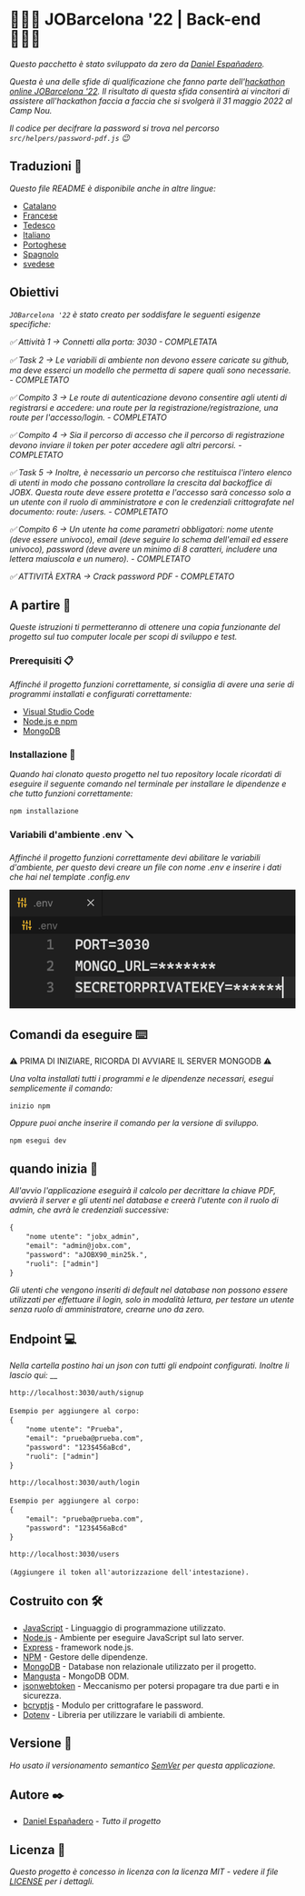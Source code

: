 # 👨🏻‍💻 JOBarcelona '22 | Back-end 👨🏻‍💻

_Questo pacchetto è stato sviluppato da zero da [Daniel Españadero](https://github.com/DanielEspanadero)._

_Questa è una delle sfide di qualificazione che fanno parte dell'[hackathon online JOBarcelona '22](https://nuwe.io/challenge/jobarcelona-'22-back-end). Il risultato di questa sfida consentirà ai vincitori di assistere all'hackathon faccia a faccia che si svolgerà il 31 maggio 2022 al Camp Nou._

_Il codice per decifrare la password si trova nel percorso `src/helpers/password-pdf.js` 😉_

## Traduzioni 💬

_Questo file README è disponibile anche in altre lingue:_
- [Catalano](https://github.com/DanielEspanadero/hackathon-jobarcelona22-back-javascript/blob/main/docs/README-cat.md)
- [Francese](https://github.com/DanielEspanadero/hackathon-jobarcelona22-back-javascript/blob/main/docs/README-fr.md)
- [Tedesco](https://github.com/DanielEspanadero/hackathon-jobarcelona22-back-javascript/blob/main/docs/README-de.md)
- [Italiano](https://github.com/DanielEspanadero/hackathon-jobarcelona22-back-javascript/blob/main/docs/README-it.md)
- [Portoghese](https://github.com/DanielEspanadero/hackathon-jobarcelona22-back-javascript/blob/main/docs/README-pt.md)
- [Spagnolo](https://github.com/DanielEspanadero/hackathon-jobarcelona22-back-javascript/blob/main/docs/README-es.md)
- [svedese](https://github.com/DanielEspanadero/hackathon-jobarcelona22-back-javascript/blob/main/docs/README-se.md)

## Obiettivi
_`JOBarcelona '22` è stato creato per soddisfare le seguenti esigenze specifiche:_

_✅ Attività 1 → Connetti alla porta: 3030 - COMPLETATA_

_✅ Task 2 → Le variabili di ambiente non devono essere caricate su github, ma deve esserci un modello che permetta di sapere quali sono necessarie. - COMPLETATO_

_✅ Compito 3 → Le route di autenticazione devono consentire agli utenti di registrarsi e accedere: una route per la registrazione/registrazione, una route per l'accesso/login. - COMPLETATO_

_✅ Compito 4 → Sia il percorso di accesso che il percorso di registrazione devono inviare il token per poter accedere agli altri percorsi. - COMPLETATO_

_✅ Task 5 → Inoltre, è necessario un percorso che restituisca l'intero elenco di utenti in modo che possano controllare la crescita dal backoffice di JOBX. Questa route deve essere protetta e l'accesso sarà concesso solo a un utente con il ruolo di amministratore e con le credenziali crittografate nel documento: route: /users. - COMPLETATO_

_✅ Compito 6 → Un utente ha come parametri obbligatori: nome utente (deve essere univoco), email (deve seguire lo schema dell'email ed essere univoco), password (deve avere un minimo di 8 caratteri, includere una lettera maiuscola e un numero). - COMPLETATO_

_✅ ATTIVITÀ EXTRA → Crack password PDF - COMPLETATO_

## A partire 🚀

_Queste istruzioni ti permetteranno di ottenere una copia funzionante del progetto sul tuo computer locale per scopi di sviluppo e test._

### Prerequisiti 📋

_Affinché il progetto funzioni correttamente, si consiglia di avere una serie di programmi installati e configurati correttamente:_
- [Visual Studio Code](https://code.visualstudio.com/download)
- [Node.js e npm](https://nodejs.org/es/)
- [MongoDB](https://docs.mongodb.com/manual/installation/)

### Installazione 🔧

_Quando hai clonato questo progetto nel tuo repository locale ricordati di eseguire il seguente comando nel terminale per installare le dipendenze e che tutto funzioni correttamente:_
```
npm installazione
```

### Variabili d'ambiente .env 🪛

_Affinché il progetto funzioni correttamente devi abilitare le variabili d'ambiente, per questo devi creare un file con nome .env e inserire i dati che hai nel template .config.env_

![Demo](https://github.com/DanielEspanadero/hackathon-jobarcelona22-back-javascript/blob/main/docs/env.png)

## Comandi da eseguire ⌨️

⚠️ PRIMA DI INIZIARE, RICORDA DI AVVIARE IL SERVER MONGODB ⚠️

_Una volta installati tutti i programmi e le dipendenze necessari, esegui semplicemente il comando:_
```
inizio npm
```
_Oppure puoi anche inserire il comando per la versione di sviluppo._
```
npm esegui dev
```

## quando inizia 🤔
_All'avvio l'applicazione eseguirà il calcolo per decrittare la chiave PDF, avvierà il server e gli utenti nel database e creerà l'utente con il ruolo di admin, che avrà le credenziali successive:_
```
{
    "nome utente": "jobx_admin",
    "email": "admin@jobx.com",
    "password": "aJOBX90_min25k.",
    "ruoli": ["admin"]
}
```
_Gli utenti che vengono inseriti di default nel database non possono essere utilizzati per effettuare il login, solo in modalità lettura, per testare un utente senza ruolo di amministratore, crearne uno da zero._

## Endpoint 💻

_Nella cartella postino hai un json con tutti gli endpoint configurati._
_Inoltre li lascio qui:_
__
```
http://localhost:3030/auth/signup

Esempio per aggiungere al corpo:
{
    "nome utente": "Prueba",
    "email": "prueba@prueba.com",
    "password": "123$456aBcd",
    "ruoli": ["admin"]
}
```
```
http://localhost:3030/auth/login

Esempio per aggiungere al corpo:
{
    "email": "prueba@prueba.com",
    "password": "123$456aBcd"
}
```
```
http://localhost:3030/users

(Aggiungere il token all'autorizzazione dell'intestazione).
```

## Costruito con 🛠️

* [JavaScript](https://developer.mozilla.org/es/docs/Web/JavaScript) - Linguaggio di programmazione utilizzato.
* [Node.js](https://nodejs.org/es/docs/) - Ambiente per eseguire JavaScript sul lato server.
* [Express](https://www.npmjs.com/package/express) - framework node.js.
* [NPM](https://www.npmjs.com/) - Gestore delle dipendenze.
* [MongoDB](https://docs.mongodb.com/) - Database non relazionale utilizzato per il progetto.
* [Mangusta](https://mongoosejs.com/docs/guide.html) - MongoDB ODM.
* [jsonwebtoken](https://www.npmjs.com/package/jsonwebtoken) - Meccanismo per potersi propagare tra due parti e in sicurezza.
* [bcryptjs](https://www.npmjs.com/package/bcryptjs) - Modulo per crittografare le password.
* [Dotenv](https://www.npmjs.com/package/dotenv) - Libreria per utilizzare le variabili di ambiente.

## Versione 📌

_Ho usato il versionamento semantico [SemVer](http://semver.org/) per questa applicazione._

## Autore ✒️

* [Daniel Españadero](https://github.com/DanielEspanadero) - *Tutto il progetto*

## Licenza 📄

_Questo progetto è concesso in licenza con la licenza MIT - vedere il file [LICENSE](https://github.com/DanielEspanadero/hackathon-jobarcelona22-back-javascript/blob/main/LICENSE) per i dettagli._